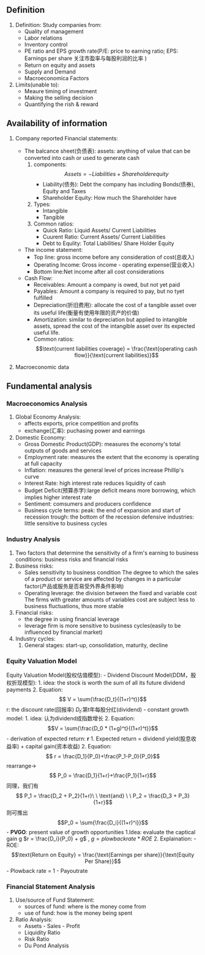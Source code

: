 ---
---

## Definition
1. Definition:
   Study companies from:
   - Quality of management
   - Labor relations
   - Inventory control
   - PE ratio and EPS growth rate(P/E: price to earning ratio; EPS: Earnings per share 关注市盈率与每股利润的比率 )
   - Return on equity and assets
   - Supply and Demand
   - Macroeconomica Factors
2. Limits(unable to):
   - Meaure timing of investment
   - Making the selling decision
   - Quantifying the rish & reward

## Availability of information
1. Company reported Financial statements:
   - The balcance sheet(负债表):
     assets: anything of value that can be converted into cash or used to generate cash
     1. components:
        $$ Assets = -Liabilities + Shareholderequity$$
        - Liability(债务): Debt the company has including Bonds(债券), Equity and Taxes
        - Shareholder Equity: How much the Shareholder have
     2. Types:
        - Intangible
        - Tangible
     3. Common ratios:
        - Quick Ratio: Liquid Assets/ Current Liabilities
        - Cuurent Ratio: Current Assets/ Current Liabilities
        - Debt to Equlity: Total Liabilities/ Share Holder Equity
   - The income statement:
     - Top line: gross income before any consideration of cost(总收入)
     - Operating Income: Gross income - operating expense(营业收入)
     - Bottom line:Net income after all cost considerations
   - Cash Flow:
     - Receivables: Amount a company is owed, but not yet paid
     - Payables: Amount a company is required to pay, but no tyet fulfilled
     - Depreciation(折旧费用): allocate the cost of a tangible asset over its useful life(衡量有使用年限的资产的价值)
     - Amortization: similar to depreciation but applied to intangible assets, spread the cost of the intangible asset over its expected useful life.
     - Common ratios:
       $$\text{current liabilities coverage} = \frac{\text{operating cash flow}}{\text{current liabilities}}$$
     
2. Macroeconomic data

## Fundamental analysis
### Macroeconomics Analysis
1. Global Economy Analysis:
   - affects exports, price competition and profits
   - exchange(汇率): puchasing power and earnings
2. Domestic Economy:
   - Gross Domestic Product(GDP): measures the economy's total outputs of goods and services
   - Employment rate: measures the extent that the economy is operating at full capacity
   - Inflation: measures the general level of prices increase Phillip's curve
   - Interest Rate: high interest rate reduces liquidity of cash
   - Budget Deficit(预算赤字):large deficit means more borrowing, which implies higher interest rate
   - Sentiment: comsumers and producers confidence
   - Business cycle terms:
     peak: the end of expansion and start of recession
     trough: the bottom of the recession
     defensive industries: little sensitive to business cycles 
### Industry Analysis
1. Two factors that determine the sensitivity of a firm's earning to business conditions: business risks and financial risks
2. Business risks:
   - Sales sensitivity to business condition
     The degree to which the sales of a product or service are affected by changes in a particular factor(产品或服务是否易受外界条件影响)
   - Operating leverage: the division between the fixed and variable cost
     The firms with greater amounts of variables cost are subject less to business fluctuations, thus more stable
 3. Financial risks:
    - the degree in using financial leverage
    - leverage firm is more sensitive to business cycles(easily to be influenced by financial market)
4. Industry cycles:
   1. General stages: start-up, consolidation, maturity, decline
### Equity Valuation Model
  Equity Valuation Model(股权估值模型):
      - Dividend Discount Model(DDM，股权折现模型):
        1. idea: the stock is worth the sum of all its future dividend payments
        2. Equation:
           $$ V = \sum{\frac{D_t}{(1+r)^t}}$$
           r: the discount rate(回报率)
           $D_t$:第t年每股分红(dividend)
      - constant growth model:
        1. idea: 认为dividend成指数增长
        2. Equation:
           $$V = \sum{\frac{D_0 * (1+g)^t}{(1+r)^t}}$$
      - derivation of expected return: **r**
        1. Expected return = dividend yield(股息收益率) + capital gain(资本收益)
        2. Equation:
           $$ r = \frac{D_1}{P_0}+\frac{P_1-P_0}{P_0}$$
           rearrange->
           $$ P_0 = \frac{D_1}{1+r}+\frac{P_1}{1+r}$$
           同理，我们有
           $$ P_1 = \frac{D_2 + P_2}{1+r}\ \  \text{and}  \ \ P_2 = \frac{D_3 + P_3}{1+r}$$
           则可推出
           $$P_0 = \sum{\frac{D_i}{(1+r)^i}}$$
      - **PVGO**: present value of growth opportunities
        1.Idea: evaluate the captical gain g 
           $r = \frac{D_i}{P_0} + g$  , $g = plowback rate * ROE$
        2. Explaination:
           - ROE:
             $$\text{Return on Equity} = \frac{\text{Earnings per share}}{\text{Equity Per Share}}$$ 
           - Plowback rate = 1 - Payoutrate

### Financial Statement Analysis
1. Use/source of Fund Statement:
   - sources of fund: where is the money come from
   - use of fund: how is the money being spent
2. Ratio Analysis:
   - Assets - Sales - Profit
   - Liquidity Ratio
   - Risk Ratio
   - Du Pond Analysis
           
   
  